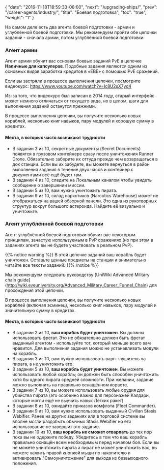 {
  "date": "2016-11-18T18:59:33-08:00",
  "next": "/upgrading-ships/",
  "prev": "/career-agents/industry/",
  "title": "Боевая подготовка",
  "toc": "true",
  "weight": "1"
}

На самом деле есть два агента боевой подготовки - армии и углублённой боевой подготовки.
Мы рекомендуем пройти обе цепочки заданий - сначала армии, потом углублённой боевой подготовки

### Агент армии

Агент армии обучит вас основам боевых заданий PvE в цепочке **Наличные для капсулеров**.
Подобные задания являются одним из основных видов заработка кредитов в «ЕВЕ» с помощью PvE сражений.

Если вы застряли в процессе выполнения цепочки, посмотрите видеокурс:
https://www.youtube.com/watch?v=Ic8U2sX7yd4

Из-за того, что видеокурс был записан в 2014 году, старый интерфейс может немного отличаться от текущего вида,
но в целом, шаги для выполнения заданий останутся прежними.

В процессе выполнения цепочки, вы получите несколько новых кораблей, несколько книг навыков, пару модулей 
и хорошую сумму в кредитах.

#### Места, в которых часто возникают трудности

 * В задании 3 из 10, секретные документы (Secret Documents) появятся в грузовом контейнере сразу после 
   уничтожения Runner Drone. Обязательно заберите их оттуда прежде чем возвращаться в док станции. 
   Если вы их забудете, вы можете вернуться в район выполнения задания в течение двух часов и контейнер с 
   документами всё ещё будет там.
 * В задании 4 из 10, следите на Локальным каналом чтобы увидеть сообщение о завершении миссии.
 * В задании 5 из 10, вам нужно уничтожить пирата.
 * В задании 9 из 10, склад наркотиков (Narcotics Warehouse) может не отображаться на вашей обзорной панели.
   Это одна из рукотворных структур вокруг большого астероида.
   Найдите её визуально и уничтожьте.

### Агент углублённой боевой подготовки

Агент углублённой боевой подготовки обучит вас некоторым принципам, зачастую используемым в 
PvP сражениях (но при этом в заданиях агента вы не будете участвовать в реальном PvP).

{{% notice warning %}}
В этой цепочке заданий ваш корабль будет уничтожен. Оставьте ценные предметы на станции и внимательно 
читайте все тексты заданий.
{{% /notice %}}

Мы рекомендуем следовать руководству [UniWiki Advanced Military chain guide]
(http://wiki.eveuniversity.org/Advanced_Military_Career_Funnel_Chain) для прохождения этой цепочки.

В процессе выполнения цепочки, вы получите несколько новых кораблей (включая эсминец), несколько книг навыков, пару модулей 
и значительную сумму в кредитах.

#### Места, в которых часто возникают трудности

 * В задании 2 из 10, **ваш корабль будет уничтожен**. Вы должны использовать фрегат.
   Это не обязательно должен быть фрегат выданный агентом - используйте тот, который меньше всего вам нравится.
   Для выполнения задания можно не устанавливать модули на корабль.
 * В задании 3 из 10, вам нужно использовать варп-глушитель на пирата, а не уничтожить его.
 * В задании 5 из 10, **ваш корабль будет уничтожен**. Вы можете использовать любой корабль;
   он должен быть способен уничтожить хотя бы одного пирата средней сложности.
   При желании, задание можно выполнить на правильно оснащённом корвете.
 * В задании 7 из 10, вы можете использовать любые орудия для убийства пирата (это особенно важно для персонажей Калдари, 
   которые могли ещё не выучить навык Лёгких ракет)
 * В задании 8 из 10, ожидайте приказов комфлота (Fleet Commander).
 * В задании 9 из 10, вам нужно использовать выданный Civilian Stasis Webifier.
   Ранее на других заданиях или в торговой системе вы вполне могли раздобыть обычных Stasis Webifier 
   но его использование не завершит это задание. 
 * В задании 10 из 10, **ваш корабль не сможет отварпать** до тех пор пока вы не одержите победу.
   Убедитесь в том что ваш корабль правильно оснащён всем необходимым перед началом боя.
   Если вы не можете уничтожить пирата а пират не может уничтожить вас, вы можете нажить правой кнопкой мыши по накопителю 
   и активировать "Самоуничтожение" для выхода из безвыходного положения.
